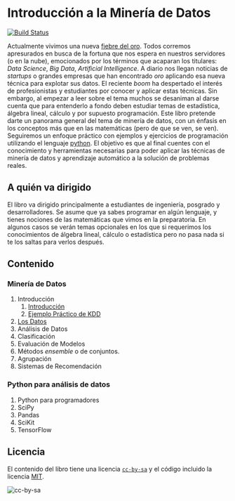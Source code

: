 # Introducción a la Minería de Datos
[![Build Status](https://api.travis-ci.org/mariosky/databook.svg?branch=master)](https://travis-ci.org/mariosky/databook)



Actualmente vivimos una nueva [fiebre del oro](https://es.wikipedia.org/wiki/Fiebre_del_oro). Todos corremos apresurados en busca de la fortuna que nos espera en nuestros servidores (o en la nube), emocionados por los términos que acaparan los titulares: *Data Science*, *Big Data*, *Artificial Intelligence*. A diario nos llegan noticias de  *startups* o grandes empresas que han encontrado *oro* aplicando esa nueva técnica para explotar sus datos. El reciente *boom* ha despertado el interés de profesionistas y estudiantes por conocer y aplicar estas técnicas. Sin embargo, al empezar a leer sobre el tema muchos se desaniman al darse cuenta que para entenderlo a fondo deben estudiar temas de estadística, álgebra lineal, cálculo y por supuesto programación. Este libro pretende darte un panorama general del tema de minería de datos, con un énfasis en los conceptos más que en las matemáticas (pero de que se ven, se ven). Seguiremos un enfoque práctico con ejemplos y ejercicios de programación utilizando el lenguaje [python](https://www.python.org/). El objetivo es que al final cuentes con el conocimiento y herramientas necesarias para poder aplicar las técnicas de minería de datos y aprendizaje automático a la solución de problemas reales.

## A quién va dirigido

El libro va dirigido principalmente a estudiantes de ingeniería,
posgrado y desarrolladores. Se asume que ya sabes programar en algún
lenguaje, y tienes nociones de las matemáticas que vimos en la
preparatoria. En algunos casos se verán temas opcionales en los que si
requerimos los conocimientos de álgebra lineal, cálculo o estadística
pero no pasa nada si te los saltas para verlos después.

## Contenido

### Minería de Datos

1. Introducción
    1. [Introducción](txt/00.introduccion.md)
    2. [Ejemplo Práctico de KDD](txt/01.ejercicio_python.md)  
2. [Los Datos](txt/los_datos.md)
3. Análisis de Datos
4. Clasificación
5. Evaluación de Modelos
5. Métodos *ensemble* o de conjuntos.
6. Agrupación
7. Sistemas de Recomendación

### Python para análisis de datos
1. Python para programadores
2. SciPy
3. Pandas
4. SciKit
5. TensorFlow

## Licencia
El contenido del libro tiene una licencia
[`cc-by-sa`](https://creativecommons.org/licenses/by-sa/3.0/es/) y el código incluido la licencia [MIT](LICENSE).  

![cc-by-sa](https://i.creativecommons.org/l/by-sa/3.0/es/88x31.png)

